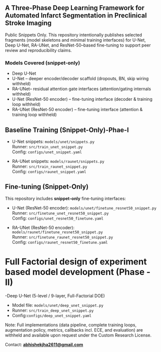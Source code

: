 ## A Three-Phase Deep Learning Framework for Automated Infarct Segmentation in Preclinical Stroke Imaging

Public Snippets Only. This repository intentionally publishes selected fragments (model skeletons and minimal training interfaces) for U-Net, Deep U-Net, RA-UNet, and ResNet-50–based fine-tuning  to support peer review and reproducibility claims.  

### Models Covered (snippet-only)
- Deep U-Net
- U-Net – deeper encoder/decoder scaffold (dropouts, BN, skip wiring withheld)
- RA-UNet– residual attention gate interfaces (attention/gating internals withheld)
- U-Net (ResNet-50 encoder) – fine-tuning interface (decoder & training loop withheld)
- RA-UNet (ResNet-50 encoder) – fine-tuning interface (attention & training loop withheld)


## Baseline Training (Snippet-Only)-Phae-I
- U-Net snippets: `models/unet/snippets.py`  
  Runner: `src/train_unet_snippet.py`  
  Config: `configs/unet_snippet.yaml`

- RA-UNet snippets: `models/raunet/snippets.py`  
  Runner: `src/train_raunet_snippet.py`  
  Config: `configs/raunet_snippet.yaml`

## Fine-tuning (Snippet-Only)
This repository includes **snippet-only** fine-tuning interfaces:

- U-Net (ResNet-50 encoder): `models/unet/finetune_resnet50_snippet.py`  
  Runner: `src/finetune_unet_resnet50_snippet.py`  
  Config: `configs/unet_resnet50_finetune.yaml`

- RA-UNet (ResNet-50 encoder): `models/raunet/finetune_resnet50_snippet.py`  
  Runner: `src/finetune_raunet_resnet50_snippet.py`  
  Config: `configs/raunet_resnet50_finetune.yaml`

# Full Factorial design of experiment based model development (Phase -II)
-Deep U-Net (5-level / 9-layer, Full-Factorial DOE)
- Model file: `models/unet/deep_unet_snippet.py`  
- Runner: `src/train_deep_unet_snippet.py`  
- Config:`configs/deep_unet_snippet.yaml`  

Note: Full implementations (data pipeline, complete training loops, augmentation policy, metrics, callbacks incl. ECE, and evaluation) are withheld and available upon request under the Custom Research License.

Contact: **abhishekjha2611@gmail.com**
